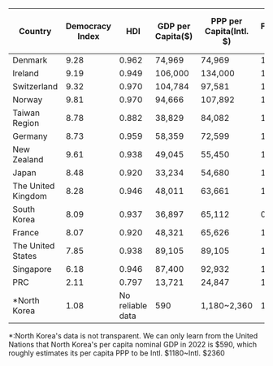 | Country            | Democracy Index | HDI              | GDP per Capita($) | PPP per Capita(Intl. $) | Fertility Rate | Employment Rate of College Graduates(%) | Youth Unemployment Rate(%) | Overall Unemployment Rate(%) |
| ------------------ | --------------- | ---------------- | ----------------- | ----------------------- | ----------------- | --------------------------------------- | -------------------------- | ---------------------------- |
| Denmark            | 9.28            | 0.962            | 74,969            | 74,969                  | 1.70              | 69.6                                    | 12.12                      | 2.9                          |
| Ireland            | 9.19            | 0.949            | 106,000           | 134,000                 | 1.75              | 81.9                                    | 11.40                      | 4.1                          |
| Switzerland        | 9.32            | 0.970            | 104,784           | 97,581                  | 1.55              | 79.8                                    | 06.20                      | 2.1                          |
| Norway             | 9.81            | 0.970            | 94,666            | 107,892                 | 1.57              | 69.8                                    | 11.59                      | 3.9                          |
| Taiwan Region                | 8.78            | 0.882            | 38,829            | 84,082                  | 1.15              | 57.34                                   | 11.75                      | 3.4                          |
| Germany            | 8.73            | 0.959            | 58,359            | 72,599                  | 1.58              | 93.8                                    | 06.60                      | 6.3                          |
| New Zealand        | 9.61            | 0.938            | 49,045            | 55,450                  | 1.74              | 67.2                                    | 14.28                      | 5.1                          |
| Japan              | 8.48            | 0.920            | 33,234            | 54,680                  | 1.29              | 98.4                                    | 03.93                      | 2.5                          |
| The United Kingdom | 8.28            | 0.946            | 48,011            | 63,661                  | 1.63              | 83.85                                   | 12.44                      | 4.2                          |
| South Korea        | 8.09            | 0.937            | 36,897            | 65,112                  | 0.88              | 76.9                                    | 06.90                      | 2.7                          |
| France             | 8.07            | 0.920            | 48,321            | 65,626                  | 1.83              | 89.8                                    | 18.00                      | 7.9                          |
| The United States  | 7.85            | 0.938            | 89,105            | 89,105                  | 1.66              | 91.4                                    | 08.90                      | 3.9                          |
| Singapore          | 6.18            | 0.946            | 87,400            | 92,932                  | 1.04              | 91.8                                    | 07.30                      | 2.1                          |
| PRC                | 2.11            | 0.797            | 13,721            | 24,847                  | 1.25              | 55.5                                    | 14.90                      | 5.0                          |
| \*North Korea      | 1.08            | No reliable data | 590               | 1,180~2,360             | 1.90              | No reliable data                        | No reliable data           | 2.859 By World Bank          |



\*:North Korea's data is not transparent. We can only learn from the United Nations that North Korea's per capita nominal GDP in 2022 is $590, which roughly estimates its per capita PPP to be Intl. $1180~Intl. $2360
